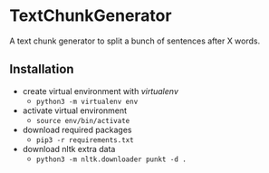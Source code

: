 # TextChunkGenerator
A text chunk generator to split a bunch of sentences after X words.

## Installation
- create virtual environment with *virtualenv*
    - `python3 -m virtualenv env`
- activate virtual environment
    - `source env/bin/activate`
- download required packages
    - `pip3 -r requirements.txt`
- download nltk extra data
    - `python3 -m nltk.downloader punkt -d .`

